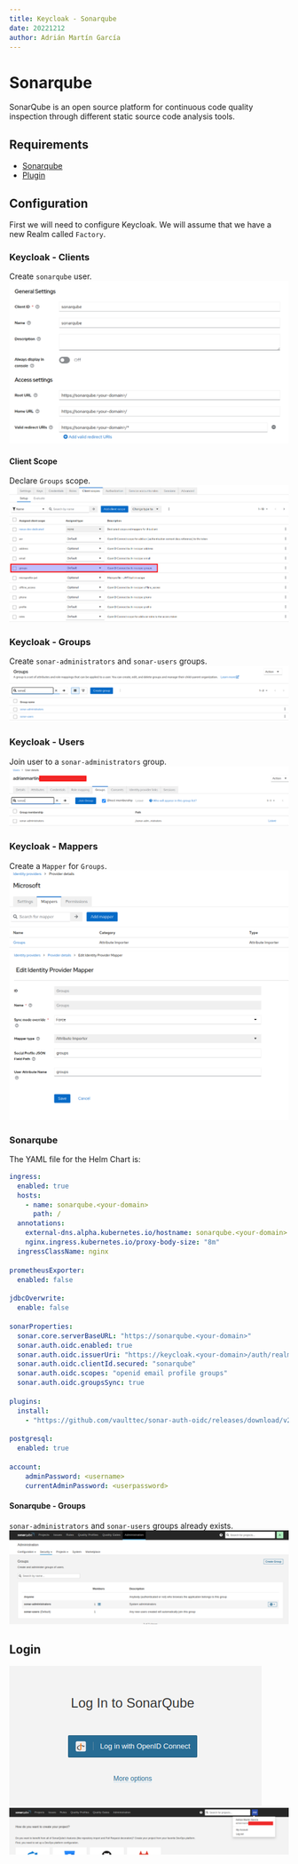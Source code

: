 ```yaml
---
title: Keycloak - Sonarqube
date: 20221212
author: Adrián Martín García
---
```


# Sonarqube
SonarQube is an open source platform for continuous code quality inspection through different static source code analysis tools.

## Requirements
* [Sonarqube](https://github.com/SonarSource/helm-chart-sonarqube/tree/master/charts/sonarqube)
* [Plugin](https://github.com/vaulttec/sonar-auth-oidc)

## Configuration
First we will need to configure Keycloak. We will assume that we have a new Realm called `Factory`.

### Keycloak - Clients
Create `sonarqube` user.
![notes](../images/security/keycloak/sonarqube_clients.png)

#### Client Scope
Declare `Groups` scope.
![notes](../images/security/keycloak/sonarqube_client_scope.png)

### Keycloak - Groups
Create `sonar-administrators` and `sonar-users` groups.
![notes](../images/security/keycloak/sonarqube_groups.png)

### Keycloak - Users
Join user to a `sonar-administrators` group.
![notes](../images/security/keycloak/sonarqube_users.png)

### Keycloak - Mappers
Create a `Mapper` for `Groups`.
![notes](../images/security/keycloak/sonarqube_mappers_01.png)
![notes](../images/security/keycloak/sonarqube_mappers_02.png)

### Sonarqube
The YAML file for the Helm Chart is:
```yaml
ingress:
  enabled: true
  hosts:
    - name: sonarqube.<your-domain>
      path: /
  annotations:
    external-dns.alpha.kubernetes.io/hostname: sonarqube.<your-domain>
    nginx.ingress.kubernetes.io/proxy-body-size: "8m"
  ingressClassName: nginx

prometheusExporter:
  enabled: false

jdbcOverwrite:  
  enable: false

sonarProperties:
  sonar.core.serverBaseURL: "https://sonarqube.<your-domain>"
  sonar.auth.oidc.enabled: true
  sonar.auth.oidc.issuerUri: "https://keycloak.<your-domain>/auth/realms/factory"
  sonar.auth.oidc.clientId.secured: "sonarqube"
  sonar.auth.oidc.scopes: "openid email profile groups"
  sonar.auth.oidc.groupsSync: true

plugins:
  install:
    - "https://github.com/vaulttec/sonar-auth-oidc/releases/download/v2.1.1/sonar-auth-oidc-plugin-2.1.1.jar"

postgresql:
  enabled: true

account:
    adminPassword: <username>
    currentAdminPassword: <userpassword>
```

#### Sonarqube - Groups
`sonar-administrators` and `sonar-users` groups already exists.
![notes](../images/security/keycloak/sonarqube_role_groups.png)

## Login
![notes](../images/security/keycloak/sonarqube_login_01.png)
![notes](../images/security/keycloak/sonarqube_login_02.png)
